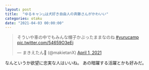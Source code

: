 ```yaml
---
layout: post
title:  "ゆるキャン△は犬好き自由人の斉藤さんがかわいい"
categories: otaku
date: "2021-04-03 00:00:00"
---
```


<blockquote class="twitter-tweet tw-align-center"><p lang="ja" dir="ltr">そういや車の中でもみんな帽子かぶったままなのね <a href="https://twitter.com/hashtag/yurucamp?src=hash&amp;ref_src=twsrc%5Etfw">#yurucamp</a> <a href="https://t.co/54659O3eEj">pic.twitter.com/54659O3eEj</a></p>&mdash; まきえたん🥦 (@makietanX) <a href="https://twitter.com/makietanX/status/1377641564336349185?ref_src=twsrc%5Etfw">April 1, 2021</a></blockquote> <script async src="https://platform.twitter.com/widgets.js" charset="utf-8"></script>

なんというか欲望に忠実な人はいいね。
あの暗躍する活躍とかも好みだ。

